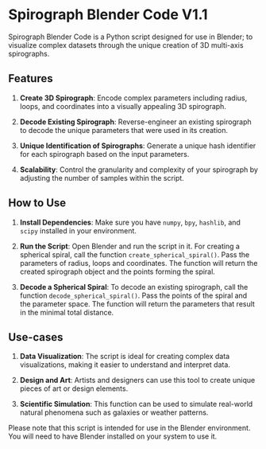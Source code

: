  # Spirograph Blender Code V1.1

Spirograph Blender Code is a Python script designed for use in Blender; to visualize complex datasets through the unique creation of 3D multi-axis spirographs.

## Features

1. **Create 3D Spirograph**: Encode complex parameters including radius, loops, and coordinates into a visually appealing 3D spirograph.

2. **Decode Existing Spirograph**: Reverse-engineer an existing spirograph to decode the unique parameters that were used in its creation.

3. **Unique Identification of Spirographs**: Generate a unique hash identifier for each spirograph based on the input parameters.

4. **Scalability**: Control the granularity and complexity of your spirograph by adjusting the number of samples within the script.

## How to Use

1. **Install Dependencies**: Make sure you have `numpy`, `bpy`, `hashlib`, and `scipy` installed in your environment.

2. **Run the Script**: Open Blender and run the script in it. For creating a spherical spiral, call the function `create_spherical_spiral()`. Pass the parameters of radius, loops and coordinates. The function will return the created spirograph object and the points forming the spiral.

3. **Decode a Spherical Spiral**: To decode an existing spirograph, call the function `decode_spherical_spiral()`. Pass the points of the spiral and the parameter space. The function will return the parameters that result in the minimal total distance.

## Use-cases 

1. **Data Visualization**: The script is ideal for creating complex data visualizations, making it easier to understand and interpret data. 

2. **Design and Art**: Artists and designers can use this tool to create unique pieces of art or design elements.

3. **Scientific Simulation**: This function can be used to simulate real-world natural phenomena such as galaxies or weather patterns.

Please note that this script is intended for use in the Blender environment. You will need to have Blender installed on your system to use it.